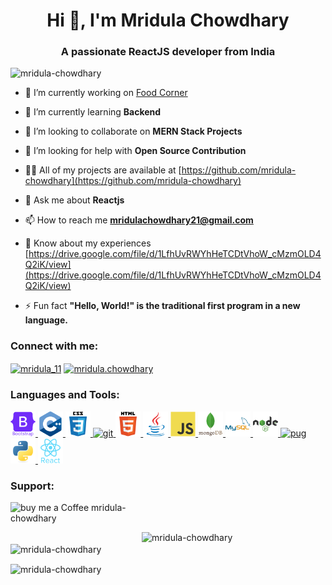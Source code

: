 <h1 align="center">Hi 👋, I'm Mridula Chowdhary</h1>
<h3 align="center">A passionate ReactJS developer from India</h3>

<p align="left"> <img src="https://komarev.com/ghpvc/?username=mridula-chowdhary&label=Profile%20views&color=0e75b6&style=flat" alt="mridula-chowdhary" /> </p>

- 🔭 I’m currently working on [Food Corner](https://github.com/mridula-chowdhary/food-corner)

- 🌱 I’m currently learning **Backend**

- 👯 I’m looking to collaborate on **MERN Stack Projects**

- 🤝 I’m looking for help with **Open Source Contribution**

- 👨‍💻 All of my projects are available at [https://github.com/mridula-chowdhary](https://github.com/mridula-chowdhary)

- 💬 Ask me about **Reactjs**

- 📫 How to reach me **mridulachowdhary21@gmail.com**

- 📄 Know about my experiences [https://drive.google.com/file/d/1LfhUvRWYhHeTCDtVhoW_cMzmOLD4Q2iK/view](https://drive.google.com/file/d/1LfhUvRWYhHeTCDtVhoW_cMzmOLD4Q2iK/view)

- ⚡ Fun fact **"Hello, World!" is the traditional first program in a new language.**

<h3 align="left">Connect with me:</h3>
<p align="left">
<a href="https://twitter.com/mridula_11" target="blank"><img align="center" src="https://raw.githubusercontent.com/rahuldkjain/github-profile-readme-generator/master/src/images/icons/Social/twitter.svg" alt="mridula_11" height="30" width="40" /></a>
<a href="https://instagram.com/mridula.chowdhary" target="blank"><img align="center" src="https://raw.githubusercontent.com/rahuldkjain/github-profile-readme-generator/master/src/images/icons/Social/instagram.svg" alt="mridula.chowdhary" height="30" width="40" /></a>
</p>

<h3 align="left">Languages and Tools:</h3>
<p align="left"> <a href="https://getbootstrap.com" target="_blank" rel="noreferrer"> <img src="https://raw.githubusercontent.com/devicons/devicon/master/icons/bootstrap/bootstrap-plain-wordmark.svg" alt="bootstrap" width="40" height="40"/> </a> <a href="https://www.w3schools.com/cpp/" target="_blank" rel="noreferrer"> <img src="https://raw.githubusercontent.com/devicons/devicon/master/icons/cplusplus/cplusplus-original.svg" alt="cplusplus" width="40" height="40"/> </a> <a href="https://www.w3schools.com/css/" target="_blank" rel="noreferrer"> <img src="https://raw.githubusercontent.com/devicons/devicon/master/icons/css3/css3-original-wordmark.svg" alt="css3" width="40" height="40"/> </a> <a href="https://git-scm.com/" target="_blank" rel="noreferrer"> <img src="https://www.vectorlogo.zone/logos/git-scm/git-scm-icon.svg" alt="git" width="40" height="40"/> </a> <a href="https://www.w3.org/html/" target="_blank" rel="noreferrer"> <img src="https://raw.githubusercontent.com/devicons/devicon/master/icons/html5/html5-original-wordmark.svg" alt="html5" width="40" height="40"/> </a> <a href="https://www.java.com" target="_blank" rel="noreferrer"> <img src="https://raw.githubusercontent.com/devicons/devicon/master/icons/java/java-original.svg" alt="java" width="40" height="40"/> </a> <a href="https://developer.mozilla.org/en-US/docs/Web/JavaScript" target="_blank" rel="noreferrer"> <img src="https://raw.githubusercontent.com/devicons/devicon/master/icons/javascript/javascript-original.svg" alt="javascript" width="40" height="40"/> </a> <a href="https://www.mongodb.com/" target="_blank" rel="noreferrer"> <img src="https://raw.githubusercontent.com/devicons/devicon/master/icons/mongodb/mongodb-original-wordmark.svg" alt="mongodb" width="40" height="40"/> </a> <a href="https://www.mysql.com/" target="_blank" rel="noreferrer"> <img src="https://raw.githubusercontent.com/devicons/devicon/master/icons/mysql/mysql-original-wordmark.svg" alt="mysql" width="40" height="40"/> </a> <a href="https://nodejs.org" target="_blank" rel="noreferrer"> <img src="https://raw.githubusercontent.com/devicons/devicon/master/icons/nodejs/nodejs-original-wordmark.svg" alt="nodejs" width="40" height="40"/> </a> <a href="https://pugjs.org" target="_blank" rel="noreferrer"> <img src="https://cdn.worldvectorlogo.com/logos/pug.svg" alt="pug" width="40" height="40"/> </a> <a href="https://www.python.org" target="_blank" rel="noreferrer"> <img src="https://raw.githubusercontent.com/devicons/devicon/master/icons/python/python-original.svg" alt="python" width="40" height="40"/> </a> <a href="https://reactjs.org/" target="_blank" rel="noreferrer"> <img src="https://raw.githubusercontent.com/devicons/devicon/master/icons/react/react-original-wordmark.svg" alt="react" width="40" height="40"/> </a> </p>

<h3 align="left">Support:</h3>
<p><a href="https://www.buymeacoffee.com/buy me a Coffee mridula-chowdhary"> <img align="left" src="https://cdn.buymeacoffee.com/buttons/v2/default-yellow.png" height="50" width="210" alt="buy me a Coffee mridula-chowdhary" /></a></p><br><br>

<p><img align="left" src="https://github-readme-stats.vercel.app/api/top-langs?username=mridula-chowdhary&show_icons=true&locale=en&layout=compact" alt="mridula-chowdhary" /></p>

<p>&nbsp;<img align="center" src="https://github-readme-stats.vercel.app/api?username=mridula-chowdhary&show_icons=true&locale=en" alt="mridula-chowdhary" /></p>

<p><img align="center" src="https://github-readme-streak-stats.herokuapp.com/?user=mridula-chowdhary&" alt="mridula-chowdhary" /></p>
